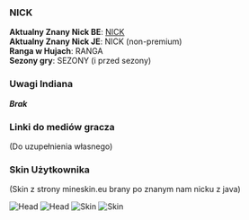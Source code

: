 ### NICK

**Aktualny Znany Nick BE**: [NICK](https://account.xbox.com/pl-pl/profile?gamertag=NICK) <br>
**Aktualny Znany Nick JE**: NICK (non-premium) <br>
**Ranga w Hujach**: RANGA <br>
**Sezony gry**: SEZONY (i przed sezony) <br>

### Uwagi Indiana

***Brak***

### Linki do mediów gracza

(Do uzupełnienia własnego)

### Skin Użytkownika

(Skin z strony mineskin.eu brany po znanym nam nicku z java) <br>

![Head](https://mineskin.eu/headhelm/NICK/90.png)
![Head](https://mineskin.eu/head/NICK/90.png)
![Skin](https://mineskin.eu/armor/bust/NICK/90.png)
![Skin](https://mineskin.eu/bust/NICK/90.png)
